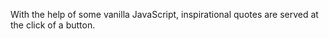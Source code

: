 With the help of some vanilla JavaScript, inspirational quotes are served at the click of a button.
